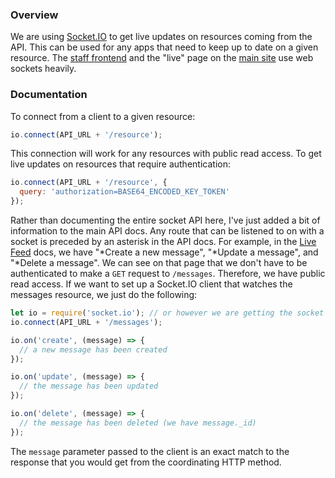 ### Overview
We are using [Socket.IO](http://socket.io/) to get live updates on resources coming from the API. This can be used for any apps that need to keep up to date on a given resource. The [staff frontend](https://github.com/hacksu/kenthackenough-ui-staff) and the "live" page on the [main site](https://github.com/hacksu/kenthackenough-ui-main) use web sockets heavily.

### Documentation
To connect from a  client to a given resource:
```javascript
io.connect(API_URL + '/resource');
```
This connection will work for any resources with public read access. To get live updates on resources that require authentication:
```javascript
io.connect(API_URL + '/resource', {
  query: 'authorization=BASE64_ENCODED_KEY_TOKEN'
});
```

Rather than documenting the entire socket API here, I've just added a bit of information to the main API docs. Any route that can be listened to on with a socket is preceded by an asterisk in the API docs. For example, in the [Live Feed](Live-Feed) docs, we have "*Create a new message", "*Update a message", and "*Delete a message". We can see on that page that we don't have to be authenticated to make a `GET` request to `/messages`. Therefore, we have public read access. If we want to set up a Socket.IO client that watches the messages resource, we just do the following:

```javascript
let io = require('socket.io'); // or however we are getting the socket client library
io.connect(API_URL + '/messages');

io.on('create', (message) => {
  // a new message has been created
});

io.on('update', (message) => {
  // the message has been updated
});

io.on('delete', (message) => {
  // the message has been deleted (we have message._id)
});
```
The `message` parameter passed to the client is an exact match to the response that you would get from the coordinating HTTP method.